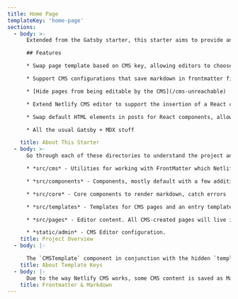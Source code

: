 ```yaml
---
title: Home Page
templateKey: 'home-page'
sections:
  - body: >-
      Extended from the Gatsby starter, this starter aims to provide an example for using Gatsby-MDX with Netlify.

      ## Features

      * Swap page template based on CMS key, allowing editors to choose different page templates

      * Support CMS configurations that save markdown in frontmatter fields with an mdx-enabled markdown renderer component (with example)

      * [Hide pages from being editable by the CMS](/cms-unreachable)

      * Extend Netlify CMS editor to support the insertion of a React component, allowing your editors to include things like buttons or testimonials

      * Swap default HTML elements in posts for React components, allowing for greater control

      * All the usual Gatsby + MDX stuff

    title: About This Starter
  - body: >-
      Go through each of these directories to understand the project and extend from it.

      * *src/cms* - Utilities for working with FrontMatter which Netlify CMS depends on, example previews and example widget registration. This folder also includes a whitelist of components that will be included in the MDX render scope in **cms-components.constants.js**.

      * *src/components* - Components, mostly default with a few additions such smart link.

      * *src/core* - Core components to render markdown, catch errors

      * *src/templates* - Templates for CMS pages and an entry template component that will be used to determine what template should be shown where. Look in particular at **cms-entry.js**

      * *src/pages* - Editor content. All CMS-created pages will live in the content directory. Other pages may be modified from the CMS, but cannot be created or deleted.

      * *static/admin* - CMS Editor configuration.
    title: Project Overview
  - body: |-

      The `CMSTemplate` component in conjunction with the hidden `templateKey` var controls which template will be used to render each content page. The `CMSTemplate` component will try to map the value of `templateKey` to a component, and fall back to a default if nothing is found. Please see the component for more details.
    title: About Template Keys
  - body: |-
      Due to the way Netlify CMS works, some CMS content is saved as Markdown `frontmatter` rather than actual markdown. Therefore, fields with a markdown editor will save a raw markdown string. It is up to our templates to correctly parse markdown. For this, we have the core component `<RenderMarkdown>` which will parse MDX upon receiving an MDX string and include supplied React components as appropriate. Under the hood, this uses [@mdx/runtime](https://mdxjs.com/advanced/runtime) so please look there fore configuration details.
    title: Frontmatter & Markdown
---
```

